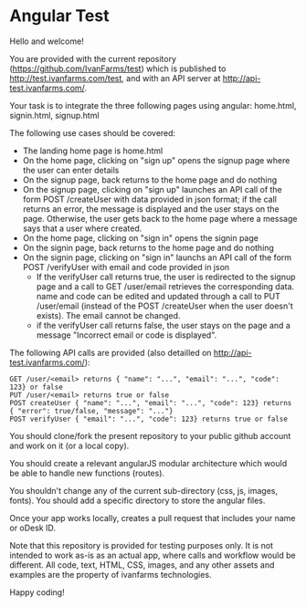 Angular Test
============

Hello and welcome!

You are provided with the current repository (https://github.com/IvanFarms/test) which is published to http://test.ivanfarms.com/test, and with an API server at http://api-test.ivanfarms.com/. 

Your task is to integrate the three following pages using angular: home.html, signin.html, signup.html

The following use cases should be covered:
- The landing home page is home.html
- On the home page, clicking on "sign up" opens the signup page where the user can enter details
- On the signup page, back returns to the home page and do nothing
- On the signup page, clicking on "sign up" launches an API call of the form POST /createUser with data provided in json format; if the call returns an error, the message is displayed and the user stays on the page. Otherwise, the user gets back to the home page where a message says that a user where created.
- On the home page, clicking on "sign in" opens the signin page 
- On the signin page, back returns to the home page and do nothing
- On the signin page, clicking on "sign in" launchs an API call of the form POST /verifyUser with email and code provided in json 
   - If the verifyUser call returns true, the user is redirected to the signup page and a call to GET /user/email retrieves the corresponding data. name and code can be edited and updated through a call to PUT /user/email (instead of the POST /createUser when the user doesn't exists). The email cannot be changed.
   - if the verifyUser call returns false, the user stays on the page and a message "Incorrect email or code is displayed".

The following API calls are provided (also detailled on http://api-test.ivanfarms.com/):

    GET /user/<email> returns { "name": "...", "email": "...", "code": 123} or false
    PUT /user/<email> returns true or false
    POST createUser { "name": "...", "email": "...", "code": 123} returns { "error": true/false, "message": "..."}
    POST verifyUser { "email": "...", "code": 123} returns true or false

You should clone/fork the present repository to your public github account and work on it (or a local copy).

You should create a relevant angularJS modular architecture which would be able to handle new functions (routes).

You shouldn't change any of the current sub-directory (css, js, images, fonts). You should add a specific directory to store the angular files.

Once your app works locally, creates a pull request that includes your name or oDesk ID.

Note that this repository is provided for testing purposes only. It is not intended to work as-is as an actual app, where calls and workflow would be different. All code, text, HTML, CSS, images, and any other assets and examples are the property of ivanfarms technologies.  


Happy coding!
